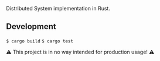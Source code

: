 Distributed System implementation in Rust.


## Development

`$ cargo build`
`$ cargo test`

:warning: This project is in no way intended for production usage! :warning: